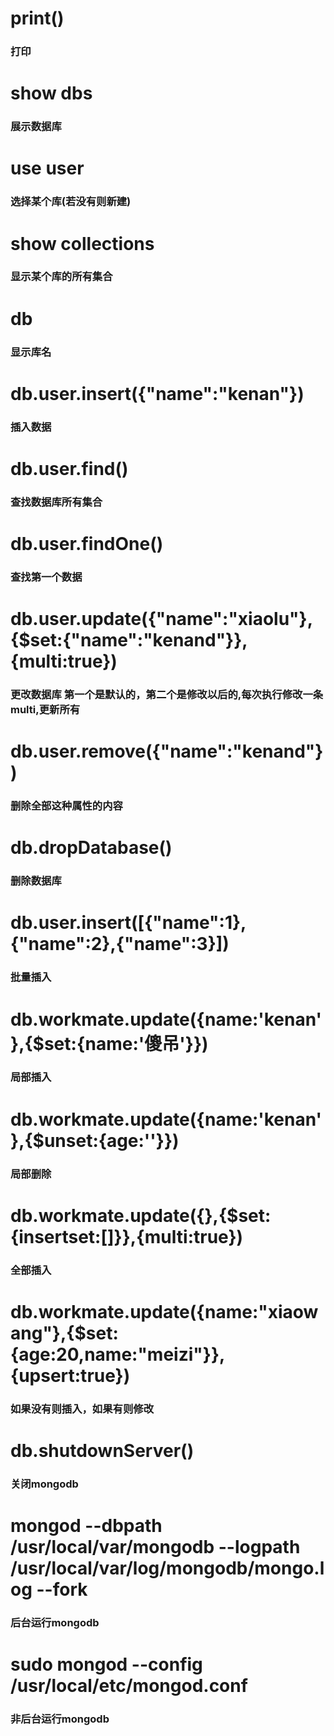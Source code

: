 

# print() 
### 打印

# show dbs
### 展示数据库

# use user    
### 选择某个库(若没有则新建)

# show collections
### 显示某个库的所有集合

# db
### 显示库名

# db.user.insert({"name":"kenan"})
### 插入数据

# db.user.find()
### 查找数据库所有集合

# db.user.findOne()
### 查找第一个数据

# db.user.update({"name":"xiaolu"},{$set:{"name":"kenand"}},{multi:true})
### 更改数据库 第一个是默认的，第二个是修改以后的,每次执行修改一条 multi,更新所有


# db.user.remove({"name":"kenand"})
### 删除全部这种属性的内容


# db.dropDatabase() 
### 删除数据库




# db.user.insert([{"name":1},{"name":2},{"name":3}])
### 批量插入


# db.workmate.update({name:'kenan'},{$set:{name:'傻吊'}})

### 局部插入


# db.workmate.update({name:'kenan'},{$unset:{age:''}})

### 局部删除

# db.workmate.update({},{$set:{insertset:[]}},{multi:true})

### 全部插入


# db.workmate.update({name:"xiaowang"},{$set:{age:20,name:"meizi"}},{upsert:true})
### 如果没有则插入，如果有则修改

# db.shutdownServer()
### 关闭mongodb

# mongod --dbpath /usr/local/var/mongodb --logpath /usr/local/var/log/mongodb/mongo.log --fork
### 后台运行mongodb

# sudo mongod --config /usr/local/etc/mongod.conf
### 非后台运行mongodb

